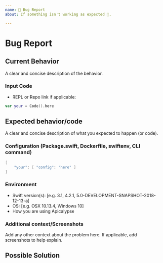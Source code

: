 ```yaml
---
name: 🐛 Bug Report
about: If something isn't working as expected 🤔.

---
```


# Bug Report

## Current Behavior

A clear and concise description of the behavior.

### Input Code

- REPL or Repo link if applicable:

```swift
var your = Code().here
```

## Expected behavior/code

A clear and concise description of what you expected to happen (or code).

### Configuration (Package.swift, Dockerfile, swiftenv, CLI command)

```swift
[
    "your": [ "config": "here" ]
]
```

### Environment

- Swift version(s): [e.g. 3.1, 4.2.1, 5.0-DEVELOPMENT-SNAPSHOT-2018-12-13-a]
- OS: [e.g. OSX 10.13.4, Windows 10]
- How you are using Apicalypse

### Additional context/Screenshots

Add any other context about the problem here. If applicable, add screenshots to help explain.

## Possible Solution

<!--- Only if you have suggestions on a fix for the bug -->